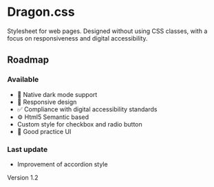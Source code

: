 # Dragon.css
Stylesheet for web pages. Designed without using CSS classes, with a focus on responsiveness and digital accessibility. 

## Roadmap
### Available
- 🌙 Native dark mode support
- 📱 Responsive design
- ✅ Compliance with digital accessibility standards
- ⚙️  Html5 Semantic based
- Custom style for checkbox and radio button
- 🎨 Good practice UI

### Last update
- Improvement of accordion style

Version 1.2